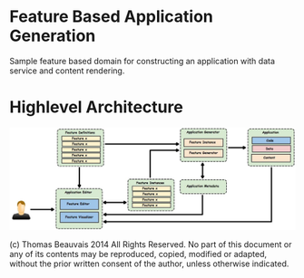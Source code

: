 Feature Based Application Generation
==============

Sample feature based domain for constructing an application with data service and content rendering.

# Highlevel Architecture

![Application Architecture](/doc/AppArchitecture.jpg)

(c) Thomas Beauvais 2014 All Rights Reserved.
No part of this document or any of its contents may be reproduced, copied, modified or adapted, without the prior written consent of the author, unless otherwise indicated.
